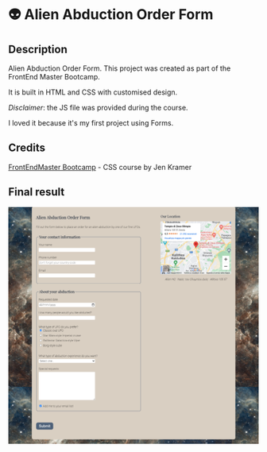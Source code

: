 # 👽 Alien Abduction Order Form 

## Description

Alien Abduction Order Form. This project was created as part of the FrontEnd Master Bootcamp.

It is built in HTML and CSS with customised design. 

*Disclaimer*: the JS file was provided during the course.  

I loved it because it's my first project using Forms. 

## Credits

[FrontEndMaster Bootcamp](https://frontendmasters.com/bootcamp/) - CSS course by Jen Kramer

## Final result
![Alien Abduction Order Form](https://github.com/Clelia-M/alien-form/blob/12e1edce7f6dedced555250de4eb046dbcee7ae5/info/Alien%20form_Thumb.png)
